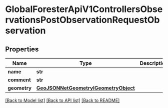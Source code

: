 # GlobalForesterApiV1ControllersObservationsPostObservationRequestObservation

## Properties
Name | Type | Description | Notes
------------ | ------------- | ------------- | -------------
**name** | **str** |  | 
**comment** | **str** |  | [optional] 
**geometry** | [**GeoJSONNetGeometryIGeometryObject**](GeoJSONNetGeometryIGeometryObject.md) |  | 

[[Back to Model list]](../README.md#documentation-for-models) [[Back to API list]](../README.md#documentation-for-api-endpoints) [[Back to README]](../README.md)

